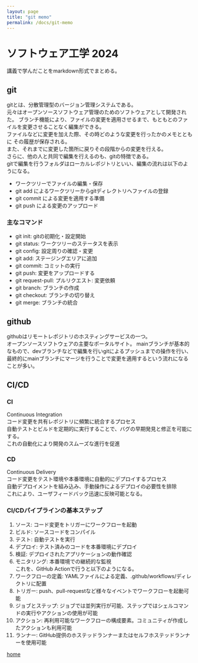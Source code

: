 ```yaml
---
layout: page
title: "git memo"
permalink: /docs/git-memo
---
```


# ソフトウェア工学 2024

講義で学んだことをmarkdown形式でまとめる。

## git
gitとは、分散管理型のバージョン管理システムである。  
元々はオープンソースソフトウェア管理のためのソフトウェアとして開発された。 
ブランチ機能により、ファイルの変更を適用させるまで、もともとのファイルを変更させることなく編集ができる。   
ファイルなどに変更を加えた際、その時どのような変更を行ったかのメモとともに
その履歴が保存される。  
また、それまでに変更した箇所に戻りその段階からの変更を行える。  
さらに、他の人と共同で編集を行えるのも、gitの特徴である。  
gitで編集を行うフォルダはローカルレポジトリといい、編集の流れは以下のようになる。
- ワークツリーでファイルの編集・保存
- git add によるワークツリーからgitディレクトリへファイルの登録
- git commit による変更を適用する準備
- git push による変更のアップロード

### 主なコマンド
- git init: gitの初期化・設定開始
- git status: ワークツリーのステータスを表示
- git config: 設定周りの確認・変更
- git add: ステージングエリアに追加
- git commit: コミットの実行
- git push: 変更をアップロードする
- git request-pull: プルリクエスト: 変更依頼
- git branch: ブランチの作成
- git checkout: ブランチの切り替え
- git merge: ブランチの統合

## github
githubはリモートレポジトリのホスティングサービスの一つ。  
オープンソースソフトウェアの主要なポータルサイト。
mainブランチが基本的なもので、devブランチなどで編集を行いgitによるプッシュまでの操作を行い、最終的にmainブランチにマージを行うことで変更を適用するという流れになることが多い。

## CI/CD
### CI
Continuous Integration  
コード変更を共有レポジトリに頻繁に統合するプロセス  
自動テストとビルドを定期的に実行することで、バグの早期発見と修正を可能にする。  
これの自動化により開発のスムーズな進行を促進
### CD
Continuous Delivery  
コード変更をテスト環境や本番環境に自動的にデプロイするプロセス  
自動デプロイメントを組み込み、手動操作によるデプロイの必要性を排除  
これにより、ユーザフィードバック迅速に反映可能となる。
### CI/CDパイプラインの基本ステップ
1. ソース: コード変更をトリガーにワークフローを起動
2. ビルド: ソースコードをコンパイル
3. テスト: 自動テストを実行
4. デプロイ: テスト済みのコードを本番環境にデプロイ
5. 検証: デプロイされたアプリケーションの動作確認
6. モニタリング: 本番環境での継続的な監視  
これを、GitHub Actionで行うと以下のようになる。
1. ワークフローの定義: YAMLファイルによる定義、.github/workflows/ディレクトリに配置
2. トリガー: push、pull-requestなど様々なイベントでワークフローを起動可能
3. ジョブとステップ: ジョブでは並列実行が可能、ステップではシェルコマンドの実行やアクションの使用が可能
4. アクション: 再利用可能なワークフローの構成要素。コミュニティが作成したアクションも利用可能
5. ランナー: GitHub提供のホステッドランナーまたはセルフホステッドランナーを使用可能

[home](/docs/home)